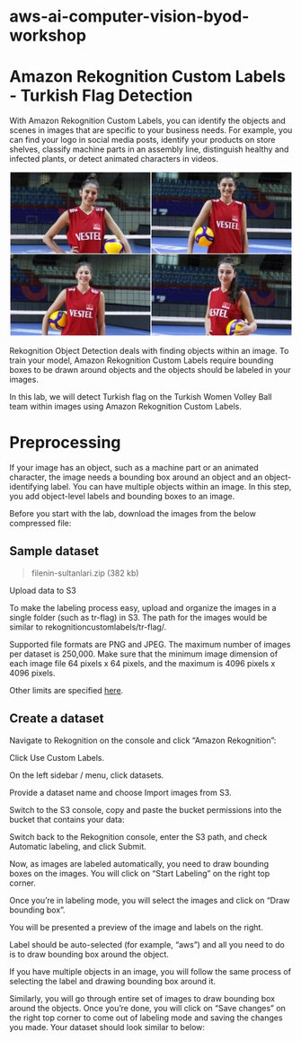 # aws-ai-computer-vision-byod-workshop

# Amazon Rekognition Custom Labels - Turkish Flag Detection

With Amazon Rekognition Custom Labels, you can identify the objects and scenes in images that are specific to your business needs. For example, you can find your logo in social media posts, identify your products on store shelves, classify machine parts in an assembly line, distinguish healthy and infected plants, or detect animated characters in videos.

![Volley Ball Team](https://raw.githubusercontent.com/taswar/aws-ai-computer-vision-byod-workshop/main/volleyball.png)


Rekognition Object Detection deals with finding objects within an image. To train your model, Amazon Rekognition Custom Labels require bounding boxes to be drawn around objects and the objects should be labeled in your images.

In this lab, we will detect Turkish flag on the Turkish Women Volley Ball team within images using Amazon Rekognition Custom Labels.

# Preprocessing
If your image has an object, such as a machine part or an animated character, the image needs a bounding box around an object and an object-identifying label. You can have multiple objects within an image. In this step, you add object-level labels and bounding boxes to an image.

Before you start with the lab, download the images from the below compressed file:

Sample dataset  
------------  
> filenin-sultanlari.zip (382 kb) 


Upload data to S3

To make the labeling process easy, upload and organize the images in a single folder (such as tr-flag) in S3. The path for the images would be similar to rekognitioncustomlabels/tr-flag/.

Supported file formats are PNG and JPEG. The maximum number of images per dataset is 250,000. Make sure that the minimum image dimension of each image file 64 pixels x 64 pixels, and the maximum is 4096 pixels x 4096 pixels.

Other limits are specified [here](https://docs.aws.amazon.com/rekognition/latest/customlabels-dg/limits.html).

## Create a dataset

Navigate to Rekognition on the console and click “Amazon Rekognition”:

Click Use Custom Labels.

On the left sidebar / menu, click datasets.

Provide a dataset name and choose Import images from S3.

Switch to the S3 console, copy and paste the bucket permissions into the bucket that contains your data:

Switch back to the Rekognition console, enter the S3 path, and check Automatic labeling, and click Submit.

Now, as images are labeled automatically, you need to draw bounding boxes on the images. You will click on “Start Labeling” on the right top corner.

Once you’re in labeling mode, you will select the images and click on “Draw bounding box”.

You will be presented a preview of the image and labels on the right.

Label should be auto-selected (for example, “aws”) and all you need to do is to draw bounding box around the object.

If you have multiple objects in an image, you will follow the same process of selecting the label and drawing bounding box around it.

Similarly, you will go through entire set of images to draw bounding box around the objects. Once you’re done, you will click on “Save changes” on the right top corner to come out of labeling mode and saving the changes you made. Your dataset should look similar to below:

